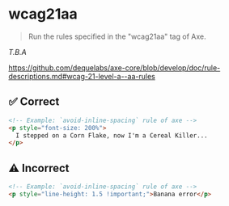 # wcag21aa

> Run the rules specified in the "wcag21aa" tag of Axe.

_T.B.A_

https://github.com/dequelabs/axe-core/blob/develop/doc/rule-descriptions.md#wcag-21-level-a--aa-rules

## :white_check_mark: Correct

```html acot-template:templates/custom.html
<!-- Example: `avoid-inline-spacing` rule of axe -->
<p style="font-size: 200%">
  I stepped on a Corn Flake, now I'm a Cereal Killer...
</p>
```

## :warning: Incorrect

```html acot-template:templates/custom.html
<!-- Example: `avoid-inline-spacing` rule of axe -->
<p style="line-height: 1.5 !important;">Banana error</p>
```
